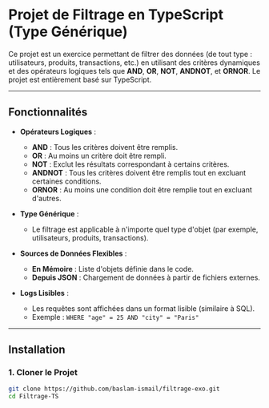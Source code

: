 # Projet de Filtrage en TypeScript (Type Générique)

Ce projet est un exercice permettant de filtrer des données (de tout type : utilisateurs, produits, transactions, etc.) en utilisant des critères dynamiques et des opérateurs logiques tels que **AND**, **OR**, **NOT**, **ANDNOT**, et **ORNOR**. Le projet est entièrement basé sur TypeScript.

---

## Fonctionnalités

- **Opérateurs Logiques** :
  - **AND** : Tous les critères doivent être remplis.
  - **OR** : Au moins un critère doit être rempli.
  - **NOT** : Exclut les résultats correspondant à certains critères.
  - **ANDNOT** : Tous les critères doivent être remplis tout en excluant certaines conditions.
  - **ORNOR** : Au moins une condition doit être remplie tout en excluant d'autres.

- **Type Générique** :
  - Le filtrage est applicable à n'importe quel type d'objet (par exemple, utilisateurs, produits, transactions).

- **Sources de Données Flexibles** :
  - **En Mémoire** : Liste d'objets définie dans le code.
  - **Depuis JSON** : Chargement de données à partir de fichiers externes.

- **Logs Lisibles** :
  - Les requêtes sont affichées dans un format lisible (similaire à SQL).
  - Exemple : `WHERE "age" = 25 AND "city" = "Paris"`

---

## Installation

### 1. Cloner le Projet

```bash
git clone https://github.com/baslam-ismail/filtrage-exo.git
cd Filtrage-TS

